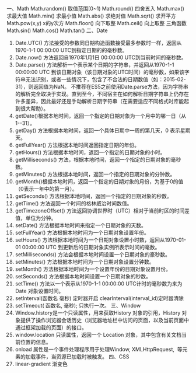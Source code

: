 一、Math
Math.random()   取值范围[0~1) 
Math.round()    四舍五入
Math.max()      求最大值
Math.min()      求最小值
Math.abs()      求绝对值
Math.sqrt()     求开平方
Math.pow(x,y)   x的y次方
Math.floor()    向下取整
Math.ceil()     向上取整
三角函数
Math.sin()
Math.cos()
Math.tan()
二、Date
1. Date.UTC() 方法接受的参数同日期构造函数接受最多参数时一样，返回从1970-1-1 00:00:00 UTC到指定日期的的毫秒数。
2. Date.now() 方法返回自1970年1月1日 00:00:00 UTC到当前时间的毫秒数。
3. Date.parse() 方法解析一个表示某个日期的字符串，并返回从1970-1-1 00:00:00 UTC 到该日期对象（该日期对象的UTC时间）的毫秒数，如果该字符串无法识别，或者一些情况下，包含了不合法的日期数值（如：2015-02-31），则返回值为NaN。
不推荐在ES5之前使用Date.parse方法，因为字符串的解析完全取决于实现。直到至今，不同宿主在如何解析日期字符串上仍存在许多差异，因此最好还是手动解析日期字符串（在需要适应不同格式时库能起到很大帮助）。
4. getDate()根据本地时间，返回一个指定的日期对象为一个月中的哪一日（从1--31）。
5. getDay() 方法根据本地时间，返回一个具体日期中一周的第几天，0 表示星期天。
6. getFullYear() 方法根据本地时间返回指定日期的年份。
7. getHours() 方法根据本地时间，返回一个指定的日期对象的小时。
8. getMilliseconds() 方法，根据本地时间，返回一个指定的日期对象的毫秒数。
9. getMinutes() 方法根据本地时间，返回一个指定的日期对象的分钟数。
10. getMonth()根据本地时间，返回一个指定的日期对象的月份，为基于0的值（0表示一年中的第一月）。
11. getSeconds() 方法根据本地时间，返回一个指定的日期对象的秒数。
12. getTime() 方法返回一个时间的格林威治时间数值。
13. getTimezoneOffset() 方法返回协调世界时（UTC）相对于当前时区的时间差值，单位为分钟。
14. setDate() 方法根据本地时间来指定一个日期对象的天数。
15. setFullYear() 方法根据本地时间为一个日期对象设置年份。
16. setHours() 方法根据本地时间为一个日期对象设置小时数，返回从1970-01-01 00:00:00 UTC 到更新后的日期对象实例所表示时间的毫数。
17. setMilliseconds() 方法会根据本地时间设置一个日期对象的豪秒数。
18. setMinutes() 方法根据本地时间为一个日期对象设置分钟数。
19. setMonth() 方法根据本地时间为一个设置年份的日期对象设置月份。
20. setSeconds() 方法根据本地时间设置一个日期对象的秒数。
21. setTime() 方法以一个表示从1970-1-1 00:00:00 UTC计时的毫秒数为来为 Date 对象设置时间。
22. setInterval(函数名 毫秒) 定时器开启   clearInterval(interval_id)定时器清除
23. setTimeout( 函数名, 毫秒); 只执行一次。
三、Window
1. Window.history是一个只读属性，用来获取History 对象的引用，History 对象提供了操作浏览器会话历史（浏览器地址栏中访问的页面，以及当前页面中通过框架加载的页面）的接口。
2. window.location 只读属性，返回一个 Location  对象，其中包含有关文档当前位置的信息。
3. onload 属性是一个事件处理程序用于处理Window, XMLHttpRequest, <img> 等元素的加载事件，当资源已加载时被触发。
四、CSS
24. linear-gradient 渐变色